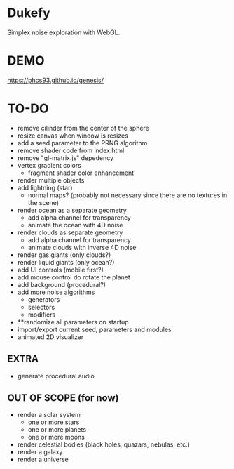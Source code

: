 # Dukefy
Simplex noise exploration with WebGL.

# DEMO
https://phcs93.github.io/genesis/

# TO-DO
* remove cilinder from the center of the sphere
* resize canvas when window is resizes
* add a seed parameter to the PRNG algorithm
* remove shader code from index.html
* remove "gl-matrix.js" depedency
* vertex gradient colors
  * fragment shader color enhancement 
* render multiple objects
* add lightning (star)
  * normal maps? (probably not necessary since there are no textures in the scene)
* render ocean as a separate geometry
  * add alpha channel for transparency
  * animate the ocean with 4D noise
* render clouds as separate geometry
  * add alpha channel for transparency
  * animate clouds with inverse 4D noise
* render gas giants (only clouds?)
* render liquid giants (only ocean?)
* add UI controls (mobile first?)
* add mouse control do rotate the planet
* add background (procedural?)
* add more noise algorithms
  * generators
  * selectors
  * modifiers
* **randomize all parameters on startup
* import/export current seed, parameters and modules
* animated 2D visualizer

## EXTRA
* generate procedural audio

## OUT OF SCOPE (for now)
* render a solar system
  * one or more stars
  * one or more planets
  * one or more moons
* render celestial bodies (black holes, quazars, nebulas, etc.)
* render a galaxy
* render a universe
